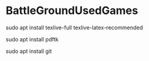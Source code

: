 # BattleGroundUsedGames
sudo apt install texlive-full texlive-latex-recommended

sudo apt install pdftk

sudo apt install git
